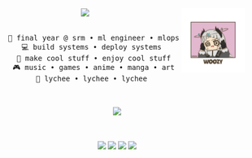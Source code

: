 <div align="center">
<img src="charactercard.jpg" width="25%" align="right" />
<img src="https://readme-typing-svg.demolab.com?font=Inconsolata&weight=500&size=50&duration=4000&pause=300&color=A7A459&center=true&vCenter=true&multiline=true&repeat=false&random=false&width=1300&height=140&lines='allo;I'm+mojitrk%2C+a+guy+who+does+games+yeah+%E2%9C%A9" width="70%" />
<br><br>
<pre>
    💼 final year @ srm • ml engineer • mlops
    💻 build systems • deploy systems 
    📖 make cool stuff • enjoy cool stuff
    🎮 music • games • anime • manga • art
    🐾 lychee • lychee • lychee 
</pre>
<br><br>
<img src="https://raw.githubusercontent.com/innng/innng/master/assets/kyubey.gif" height="40" />
<br><br><br>
    
[![](https://img.shields.io/badge/linkedin-0a66c2)](http://linkedin.com/in/ingridrosselis)
[![](https://img.shields.io/badge/mastodon-6364ff)](https://tech.lgbt/@innng)
[![](https://img.shields.io/badge/osu!-ff66ab)](https://osu.ppy.sh/users/4606212)
[![](https://img.shields.io/badge/enka.network-69899c)](https://enka.network/u/Inng/1A4HU1/10000069/1985924/)
</div>
